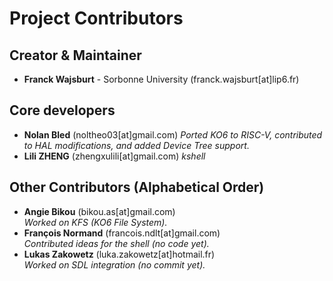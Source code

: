 # Project Contributors

## Creator & Maintainer
- **Franck Wajsburt** - Sorbonne University (franck.wajsburt[at]lip6.fr)

## Core developers
- **Nolan Bled** (noltheo03[at]gmail.com)
  *Ported KO6 to RISC-V, contributed to HAL modifications, and added Device Tree support.*
- **Lili ZHENG** (zhengxulili[at]gmail.com)
  *kshell*	

## Other Contributors (Alphabetical Order)
- **Angie Bikou** (bikou.as[at]gmail.com)  
  *Worked on KFS (KO6 File System).*
- **François Normand** (francois.ndlt[at]gmail.com)  
  *Contributed ideas for the shell (no code yet).*
- **Lukas Zakowetz** (luka.zakowetz[at]hotmail.fr)  
  *Worked on SDL integration (no commit yet).*

